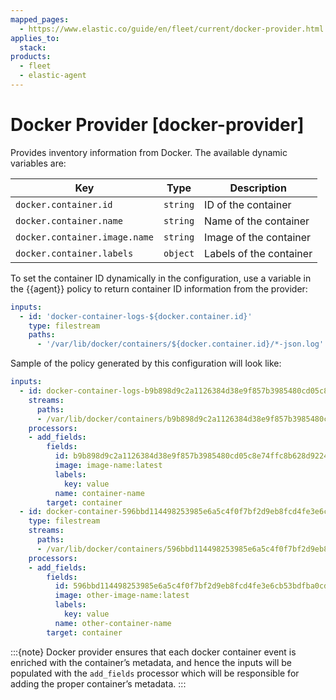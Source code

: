 ```yaml
---
mapped_pages:
  - https://www.elastic.co/guide/en/fleet/current/docker-provider.html
applies_to:
  stack:
products:
  - fleet
  - elastic-agent
---
```


# Docker Provider [docker-provider]

Provides inventory information from Docker. The available dynamic variables are:

| Key | Type | Description |
| --- | --- | --- |
| `docker.container.id` | `string` | ID of the container |
| `docker.container.name` | `string` | Name of the container |
| `docker.container.image.name` | `string` | Image of the container |
| `docker.container.labels` | `object` | Labels of the container |

To set the container ID dynamically in the configuration, use a variable in the {{agent}} policy to return container ID information from the provider:

```yaml
inputs:
  - id: 'docker-container-logs-${docker.container.id}'
    type: filestream
    paths:
      - '/var/lib/docker/containers/${docker.container.id}/*-json.log'
```

Sample of the policy generated by this configuration will look like:

```yaml
inputs:
  - id: docker-container-logs-b9b898d9c2a1126384d38e9f857b3985480cd05c8e74ffc8b628d92245f5a103
    streams:
      paths:
      - /var/lib/docker/containers/b9b898d9c2a1126384d38e9f857b3985480cd05c8e74ffc8b628d92245f5a103/*-json.log
    processors:
    - add_fields:
        fields:
          id: b9b898d9c2a1126384d38e9f857b3985480cd05c8e74ffc8b628d92245f5a103
          image: image-name:latest
          labels:
            key: value
          name: container-name
        target: container
  - id: docker-container-596bbd114498253985e6a5c4f0f7bf2d9eb8fcd4fe3e6cb53bdfba0cdc7036c8
    type: filestream
    streams:
      paths:
      - /var/lib/docker/containers/596bbd114498253985e6a5c4f0f7bf2d9eb8fcd4fe3e6cb53bdfba0cdc7036c8/*-json.log
    processors:
    - add_fields:
        fields:
          id: 596bbd114498253985e6a5c4f0f7bf2d9eb8fcd4fe3e6cb53bdfba0cdc7036c8
          image: other-image-name:latest
          labels:
            key: value
          name: other-container-name
        target: container
```
:::{note}
Docker provider ensures that each docker container event is enriched with the container’s metadata, and hence the inputs will be populated with the `add_fields` processor which will be responsible for adding the proper container’s metadata.
:::
